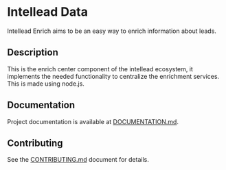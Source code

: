 <h1>Intellead Data</h1>


Intellead Enrich aims to be an easy way to enrich information about leads.

<h2>Description</h2>

This is the enrich center component of the intellead ecosystem, it implements the needed functionality to centralize the enrichment services.
This is made using node.js.

<h2>Documentation</h2>

Project documentation is available at <a href="https://github.com/intellead/intellead-enrich/blob/master/DOCUMENTATION.md">DOCUMENTATION.md</a>.

<h2>Contributing</h2>

See the <a href="https://github.com/intellead/intellead-enrich/blob/master/CONTRIBUTING.md">CONTRIBUTING.md</a> document for details.
